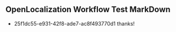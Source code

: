 ## OpenLocalization Workflow Test MarkDown
* 25f1dc55-e931-42f8-ade7-ac8f493770d1 thanks!

<!--HONumber=Aug16_HO4-->



